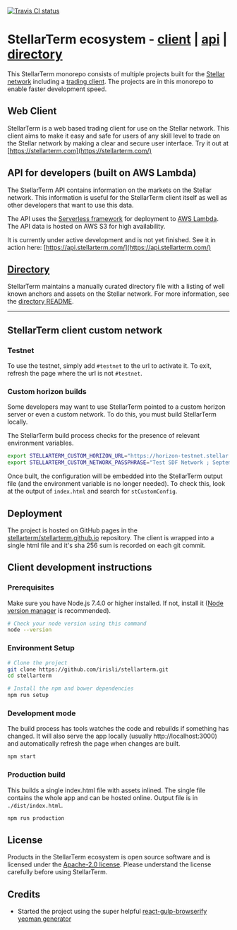 [![Travis CI status](https://travis-ci.org/irisli/stellarterm.svg?branch=master)](https://travis-ci.org/irisli/stellarterm)

# StellarTerm ecosystem - [client](https://stellarterm.com/) | [api](https://github.com/irisli/stellarterm/tree/master/api) | [directory](https://github.com/irisli/stellarterm/blob/master/directory/)
This StellarTerm monorepo consists of multiple projects built for the [Stellar network](https://www.stellar.org/) including a [trading client](https://stellarterm.com/). The projects are in this monorepo to enable faster development speed.

## Web Client
StellarTerm is a web based trading client for use on the Stellar network. This client aims to make it easy and safe for users of any skill level to trade on the Stellar network by making a clear and secure user interface. Try it out at [https://stellarterm.com](https://stellarterm.com/)

## API for developers (built on AWS Lambda)
The StellarTerm API contains information on the markets on the Stellar network. This information is useful for the StellarTerm client itself as well as other developers that want to use this data.

The API uses the [Serverless framework](https://serverless.com/) for deployment to [AWS Lambda](https://aws.amazon.com/lambda/). The API data is hosted on AWS S3 for high availability.

It is currently under active development and is not yet finished. See it in action here: [https://api.stellarterm.com/](https://api.stellarterm.com/)

## [Directory](https://github.com/irisli/stellarterm/blob/master/directory/README.md)
StellarTerm maintains a manually curated directory file with a listing of well known anchors and assets on the Stellar network. For more information, see the [directory README](https://github.com/irisli/stellarterm/blob/master/directory/README.md).

-------------------------------------------------------------------------------

## StellarTerm client custom network

### Testnet
To use the testnet, simply add `#testnet` to the url to activate it. To exit, refresh the page where the url is not `#testnet`.

### Custom horizon builds
Some developers may want to use StellarTerm pointed to a custom horizon server or even a custom network. To do this, you must build StellarTerm locally.

The StellarTerm build process checks for the presence of relevant environment variables.

```sh
export STELLARTERM_CUSTOM_HORIZON_URL="https://horizon-testnet.stellar.org"
export STELLARTERM_CUSTOM_NETWORK_PASSPHRASE="Test SDF Network ; September 2015"
```

Once built, the configuration will be embedded into the StellarTerm output file (and the environment variable is no longer needed). To check this, look at the output of `index.html` and search for `stCustomConfig`.

## Deployment
The project is hosted on GitHub pages in the [stellarterm/stellarterm.github.io](https://github.com/stellarterm/stellarterm.github.io/) repository. The client is wrapped into a single html file and it's sha 256 sum is recorded on each git commit.

## Client development instructions
### Prerequisites
Make sure you have Node.js 7.4.0 or higher installed. If not, install it ([Node version manager](https://github.com/creationix/nvm) is recommended).

```sh
# Check your node version using this command
node --version
```

### Environment Setup
```sh
# Clone the project
git clone https://github.com/irisli/stellarterm.git
cd stellarterm

# Install the npm and bower dependencies
npm run setup
```

### Development mode
The build process has tools watches the code and rebuilds if something has changed. It will also serve the app locally (usually http://localhost:3000) and automatically refresh the page when changes are built.

```sh
npm start
```

### Production build
This builds a single index.html file with assets inlined. The single file contains the whole app and can be hosted online. Output file is in `./dist/index.html`.
```sh
npm run production
```

## License
Products in the StellarTerm ecosystem is open source software and is licensed under the [Apache-2.0 license](https://github.com/irisli/stellarterm/blob/master/LICENSE-2.0.txt). Please understand the license carefully before using StellarTerm.

## Credits
- Started the project using the super helpful [react-gulp-browserify yeoman generator](https://github.com/randylien/generator-react-gulp-browserify)
